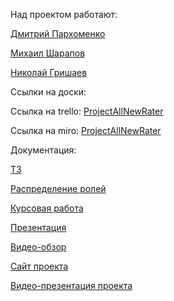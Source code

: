 Над проектом работают:

  [Дмитрий Пархоменко](https://github.com/AllNewParkhom)
  
  [Михаил Шарапов](https://github.com/OoOofRobLox)
  
  [Николай Гришаев](https://github.com/Zebulos)
  
  Ссылки на доски:
  
 Ссылка на trello: [ProjectAllNewRater](https://trello.com/fnkdev_)
 
 Ссылка на miro: [ProjectAllNewRater](https://miro.com/app/board/o9J_lRuhSRs=/)
 
  Документация:
  
[ТЗ](https://github.com/OoOofRobLox/FilmRater/blob/main/Docs/TZ(правленное).pdf)

[Распределение ролей](https://github.com/OoOofRobLox/FilmRater/blob/main/Docs/Распределение%20ролей.pdf)

[Курсовая работа](https://github.com/OoOofRobLox/FilmRater/blob/main/Docs/Курсовой%20проект(июнь).pdf)

[Презентация](https://github.com/OoOofRobLox/FilmRater/blob/main/Docs/FilmRater.pptx)

[Видео-обзор](https://youtu.be/GGR26atLh40)

[Сайт проекта](https://allnewfilmrater.herokuapp.com)

[Видео-презентация проекта](https://youtu.be/rtvsC3Oshlg)
